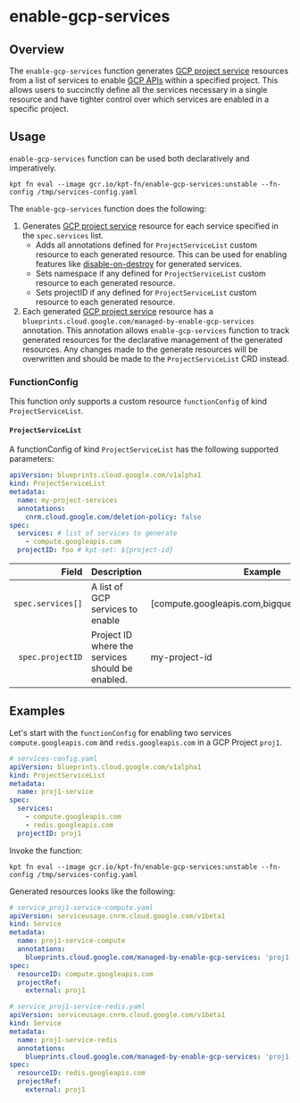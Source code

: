 # enable-gcp-services

## Overview

<!--mdtogo:Short-->

The `enable-gcp-services` function generates [GCP project service](https://cloud.google.com/config-connector/docs/reference/resource-docs/serviceusage/service)
resources from a list of services to enable [GCP APIs](https://cloud.google.com/apis) within a specified project. This allows users to succinctly define all
the services necessary in a single resource and have tighter control over which services are enabled in a specific project.

<!--mdtogo-->

<!--mdtogo:Long-->

## Usage

`enable-gcp-services` function can be used both declaratively and imperatively.

```shell
kpt fn eval --image gcr.io/kpt-fn/enable-gcp-services:unstable --fn-config /tmp/services-config.yaml
```

The `enable-gcp-services` function does the following:

1. Generates [GCP project service](https://cloud.google.com/config-connector/docs/reference/resource-docs/serviceusage/service) resource
for each service specified in the `spec.services` list.
    * Adds all annotations defined for `ProjectServiceList` custom resource to each generated resource. This can be used for enabling features like
[disable-on-destroy](https://cloud.google.com/config-connector/docs/reference/resource-docs/serviceusage/service#custom_resource_definition_properties) for generated services.
    * Sets namespace if any defined for `ProjectServiceList` custom resource to each generated resource.
    * Sets projectID if any defined for `ProjectServiceList` custom resource to each generated resource.
1. Each generated [GCP project service](https://cloud.google.com/config-connector/docs/reference/resource-docs/serviceusage/service) resource
has a `blueprints.cloud.google.com/managed-by-enable-gcp-services` annotation. This annotation allows `enable-gcp-services` function to
track generated resources for the declarative management of the generated resources. Any changes made to the generate resources will be overwritten and should be made to the `ProjectServiceList` CRD instead.

### FunctionConfig

This function only supports a custom resource `functionConfig` of kind `ProjectServiceList`.

#### `ProjectServiceList`

A functionConfig of kind `ProjectServiceList` has the following supported parameters:

```yaml
apiVersion: blueprints.cloud.google.com/v1alpha1
kind: ProjectServiceList
metadata:
  name: my-project-services
  annotations:
    cnrm.cloud.google.com/deletion-policy: false
spec:
  services: # list of services to generate
    - compute.googleapis.com
  projectID: foo # kpt-set: ${project-id}
```

| Field        |  Description | Example | Required
| -----------: |  ----------- | ----------- | -----------
`spec.services[]`    | A list of GCP services to enable | [compute.googleapis.com,bigquery.googleapis.com] | yes
`spec.projectID`   | Project ID where the services should be enabled. | my-project-id | no

<!--mdtogo-->

## Examples

<!--mdtogo:Examples-->

Let's start with the `functionConfig` for enabling two services `compute.googleapis.com` and `redis.googleapis.com` in a GCP Project `proj1`.

```yaml
# services-config.yaml
apiVersion: blueprints.cloud.google.com/v1alpha1
kind: ProjectServiceList
metadata:
  name: proj1-service
spec:
  services:
    - compute.googleapis.com
    - redis.googleapis.com
  projectID: proj1
```

Invoke the function:

```shell
kpt fn eval --image gcr.io/kpt-fn/enable-gcp-services:unstable --fn-config /tmp/services-config.yaml
```

Generated resources looks like the following:

```yaml
# service_proj1-service-compute.yaml
apiVersion: serviceusage.cnrm.cloud.google.com/v1beta1
kind: Service
metadata:
  name: proj1-service-compute
  annotations:
    blueprints.cloud.google.com/managed-by-enable-gcp-services: 'proj1-service'
spec:
  resourceID: compute.googleapis.com
  projectRef:
    external: proj1
```

```yaml
# service_proj1-service-redis.yaml
apiVersion: serviceusage.cnrm.cloud.google.com/v1beta1
kind: Service
metadata:
  name: proj1-service-redis
  annotations:
    blueprints.cloud.google.com/managed-by-enable-gcp-services: 'proj1-service'
spec:
  resourceID: redis.googleapis.com
  projectRef:
    external: proj1
```

<!--mdtogo-->